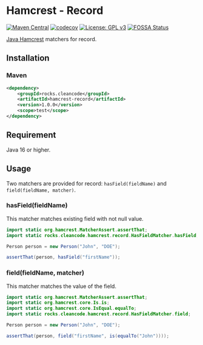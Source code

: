# Hamcrest - Record

[![Maven Central](https://img.shields.io/maven-central/v/rocks.cleancode/hamcrest-record?color=brightgreen)](https://search.maven.org/artifact/rocks.cleancode/hamcrest-record)
[![codecov](https://codecov.io/gh/clean-code-rocks/hamcrest-java-record/branch/main/graph/badge.svg?token=XYLSYOAAP3)](https://codecov.io/gh/clean-code-rocks/hamcrest-java-record)
[![License: GPL v3](https://img.shields.io/badge/License-GPLv3-blue.svg)](https://www.gnu.org/licenses/gpl-3.0)
[![FOSSA Status](https://app.fossa.com/api/projects/git%2Bgithub.com%2Fclean-code-rocks%2Fhamcrest-java-record.svg?type=shield)](https://app.fossa.com/projects/git%2Bgithub.com%2Fclean-code-rocks%2Fhamcrest-java-record?ref=badge_shield)

[Java Hamcrest](http://hamcrest.org/JavaHamcrest/) matchers for record.

## Installation

### Maven

```xml
<dependency>
    <groupId>rocks.cleancode</groupId>
    <artifactId>hamcrest-record</artifactId>
    <version>1.0.0</version>
    <scope>test</scope>
</dependency>
```

## Requirement

Java 16 or higher.

## Usage

Two matchers are provided for record: `hasField(fieldName)` and `field(fieldName, matcher)`.

### hasField(fieldName)

This matcher matches existing field with not null value.

```java
import static org.hamcrest.MatcherAssert.assertThat;
import static rocks.cleancode.hamcrest.record.HasFieldMatcher.hasField;

Person person = new Person("John", "DOE");

assertThat(person, hasField("firstName"));
```

### field(fieldName, matcher)

This matcher matches the value of the field.

```java
import static org.hamcrest.MatcherAssert.assertThat;
import static org.hamcrest.core.Is.is;
import static org.hamcrest.core.IsEqual.equalTo;
import static rocks.cleancode.hamcrest.record.HasFieldMatcher.field;

Person person = new Person("John", "DOE");

assertThat(person, field("firstName", is(equalTo("John"))));
```
